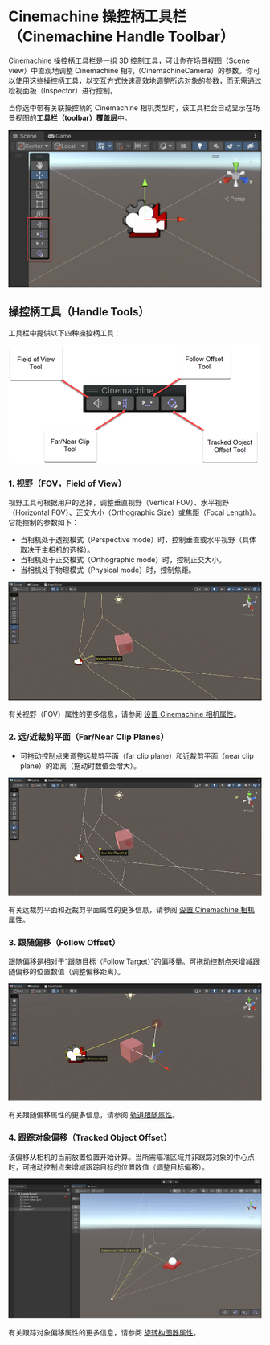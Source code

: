 # Cinemachine 操控柄工具栏（Cinemachine Handle Toolbar）

Cinemachine 操控柄工具栏是一组 3D 控制工具，可让你在场景视图（Scene view）中直观地调整 Cinemachine 相机（CinemachineCamera）的参数。你可以使用这些操控柄工具，以交互方式快速高效地调整所选对象的参数，而无需通过检视面板（Inspector）进行控制。

当你选中带有关联操控柄的 Cinemachine 相机类型时，该工具栏会自动显示在场景视图的**工具栏（toolbar）覆盖层**中。

![场景视图](images/scene-view.png)


## 操控柄工具（Handle Tools）

工具栏中提供以下四种操控柄工具：

![操控柄工具栏](images/handle-toolbar.png)

### 1. 视野（FOV，Field of View）
视野工具可根据用户的选择，调整垂直视野（Vertical FOV）、水平视野（Horizontal FOV）、正交大小（Orthographic Size）或焦距（Focal Length）。它能控制的参数如下：
- 当相机处于透视模式（Perspective mode）时，控制垂直或水平视野（具体取决于主相机的选择）。
- 当相机处于正交模式（Orthographic mode）时，控制正交大小。
- 当相机处于物理模式（Physical mode）时，控制焦距。

![视野](images/FOV.png)

有关视野（FOV）属性的更多信息，请参阅 [设置 Cinemachine 相机属性](CinemachineCamera.md)。


### 2. 远/近裁剪平面（Far/Near Clip Planes）
- 可拖动控制点来调整远裁剪平面（far clip plane）和近裁剪平面（near clip plane）的距离（拖动时数值会增大）。

![裁剪平面](images/clip-plane.png)

有关远裁剪平面和近裁剪平面属性的更多信息，请参阅 [设置 Cinemachine 相机属性](CinemachineCamera.md)。


### 3. 跟随偏移（Follow Offset）
跟随偏移是相对于“跟随目标（Follow Target）”的偏移量。可拖动控制点来增减跟随偏移的位置数值（调整偏移距离）。

![跟随偏移](images/follow-offset.png)

有关跟随偏移属性的更多信息，请参阅 [轨道跟随属性](CinemachineFollow.md)。


### 4. 跟踪对象偏移（Tracked Object Offset）
该偏移从相机的当前放置位置开始计算。当所需瞄准区域并非跟踪对象的中心点时，可拖动控制点来增减跟踪目标的位置数值（调整目标偏移）。

![跟踪对象偏移](images/tracked-object-offset.png)

有关跟踪对象偏移属性的更多信息，请参阅 [旋转构图器属性](CinemachineRotationComposer.md)。